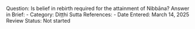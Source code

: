 Question: Is belief in rebirth required for the attainment of Nibbāna?
Answer in Brief: -
 Category: Diṭṭhi
Sutta References: -
Date Entered: March 14, 2025
Review Status: Not started